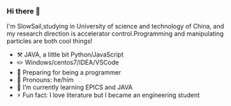 ### Hi there 👋


I'm SlowSail,studying in University of science and technology of China, and my research direction is accelerator control.Programming and manipulating particles are both cool things!

-   :hammer_and_pick: JAVA, a little bit Python/JavaScript
-   :pencil2: Windows/centos7/IDEA/VSCode
-   :seedling: Preparing for being a programmer
-   :man: Pronouns: he/him
-   🌱 I’m currently learning  EPICS and JAVA
-   ⚡ Fun fact: I love literature but I became an engineering student









